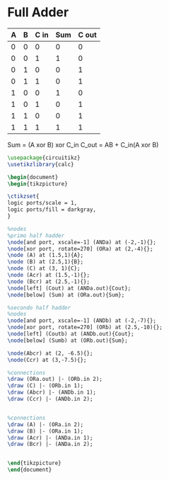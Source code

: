 # Full Adder

A | B | C in |  Sum |C out 
--- | --- | --- | --- | --- 
0 | 0 | 0 | 0 | 0
0 | 0 | 1 | 1 | 0
0 | 1 | 0 | 0 | 1
0 | 1 | 1 | 0 | 1
1 | 0 | 0 | 1 | 0
1 | 0 | 1 | 0 | 1
1 | 1 | 0 | 0 | 1
1 | 1 | 1 | 1 | 1 

Sum = (A xor B) xor C_in
C_out = AB + C_in(A xor B)

```tikz
\usepackage{circuitikz}
\usetikzlibrary{calc}

\begin{document}
\begin{tikzpicture}

\ctikzset{
logic ports/scale = 1,
logic ports/fill = darkgray,
}

%nodes
%primo half hadder
\node[and port, xscale=-1] (ANDa) at (-2,-1){};
\node[xor port, rotate=270] (ORa) at (2,-4){};
\node (A) at (1.5,1){A};
\node (B) at (2.5,1){B};
\node (C) at (3, 1){C};
\node (Acr) at (1.5,-1){};
\node (Bcr) at (2.5,-1){};
\node[left] (Cout) at (ANDa.out){Cout};
\node[below] (Sum) at (ORa.out){Sum};

%secondo half hadder
%nodes
\node[and port, xscale=-1] (ANDb) at (-2,-7){};
\node[xor port, rotate=270] (ORb) at (2.5,-10){};
\node[left] (Coutb) at (ANDb.out){Cout};
\node[below] (Sumb) at (ORb.out){Sum};

\node(Abcr) at (2, -6.5){};
\node(Ccr) at (3,-7.5){};

%connections
\draw (ORa.out) |- (ORb.in 2);
\draw (C) |- (ORb.in 1);
\draw (Abcr) |- (ANDb.in 1);
\draw (Ccr) |- (ANDb.in 2);


%connections
\draw (A) |- (ORa.in 2);
\draw (B) |- (ORa.in 1);
\draw (Acr) |- (ANDa.in 1);
\draw (Bcr) |- (ANDa.in 2);


\end{tikzpicture}
\end{document}
```